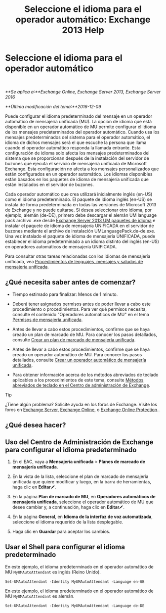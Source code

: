 ﻿---
title: 'Seleccione el idioma para el operador automático: Exchange 2013 Help'
TOCTitle: Seleccione el idioma para el operador automático
ms:assetid: 3a1c1ec0-c726-41fb-a294-59faab205609
ms:mtpsurl: https://technet.microsoft.com/es-es/library/Aa997306(v=EXCHG.150)
ms:contentKeyID: 50556761
ms.date: 05/22/2018
mtps_version: v=EXCHG.150
ms.translationtype: MT
---

# Seleccione el idioma para el operador automático

 

_**Se aplica a:**Exchange Online, Exchange Server 2013, Exchange Server 2016_

_**Última modificación del tema:**2016-12-09_

Puede configurar el idioma predeterminado del mensaje en un operador automático de mensajería unificada (MU). La opción de idioma que está disponible en un operador automático de MU permite configurar el idioma de los mensajes predeterminados del operador automático. Cuando usa los mensajes predeterminados del sistema para el operador automático, el idioma de dichos mensajes será el que escuche la persona que llama cuando el operador automático responda la llamada entrante. Esta configuración de idioma solo afecta los mensajes predeterminados del sistema que se proporcionan después de la instalación del servidor de buzones que ejecuta el servicio de mensajería unificada de Microsoft Exchange. Esta configuración no afecta a los mensajes personalizados que están configurados en un operador automático. Los idiomas disponibles están basados en los paquetes de idioma de mensajería unificada que están instalados en el servidor de buzones.

Cada operador automático que crea utilizará inicialmente inglés (en-US) como el idioma predeterminado. El paquete de idioma inglés (en-US) se instala de forma predeterminada en todas las versiones de Microsoft 2013 de Exchange y no puede quitarse. Si desea seleccionar otro idioma, por ejemplo, alemán (de-DE), primero debe descargar el alemán UM language pack archivo .exe desde [Exchange Server 2013 UM paquetes de idioma](https://go.microsoft.com/fwlink/?linkid=266542) e instalar el paquete de idioma de mensajería UNIFICADA en el servidor de buzones mediante el archivo de instalación UMLanguagePack.de-de.exe. Una vez instalado el paquete de idioma de mensajería UNIFICADA, puede establecer el idioma predeterminado a un idioma distinto del inglés (en-US) en operadores automáticos de mensajería UNIFICADA.

Para consultar otras tareas relacionadas con los idiomas de mensajería unificada, vea [Procedimientos de lenguajes, mensajes y saludos de mensajería unificada](um-languages-prompts-and-greetings-procedures-exchange-2013-help.md).

## ¿Qué necesita saber antes de comenzar?

  - Tiempo estimado para finalizar: Menos de 1 minuto.

  - Deberá tener asignados permisos antes de poder llevar a cabo este procedimiento o procedimientos. Para ver qué permisos necesita, consulte el contenido "Operadores automáticos de MU" en el tema [Permisos de mensajería unificada](unified-messaging-permissions-exchange-2013-help.md).

  - Antes de llevar a cabo estos procedimientos, confirme que se haya creado un plan de marcado de MU. Para conocer los pasos detallados, consulte [Crear un plan de marcado de mensajería unificada](create-a-um-dial-plan-exchange-2013-help.md).

  - Antes de llevar a cabo estos procedimientos, confirme que se haya creado un operador automático de MU. Para conocer los pasos detallados, consulte [Crear un operador automático de mensajería unificada](create-a-um-auto-attendant-exchange-2013-help.md).

  - Para obtener información acerca de los métodos abreviados de teclado aplicables a los procedimientos de este tema, consulte [Métodos abreviados de teclado en el Centro de administración de Exchange](keyboard-shortcuts-in-the-exchange-admin-center-exchange-online-protection-help.md).


> [!TIP]
> ¿Tiene algún problema? Solicite ayuda en los foros de Exchange. Visite los foros en <A href="https://go.microsoft.com/fwlink/p/?linkid=60612">Exchange Server</A>, <A href="https://go.microsoft.com/fwlink/p/?linkid=267542">Exchange Online</A>, o <A href="https://go.microsoft.com/fwlink/p/?linkid=285351">Exchange Online Protection</A>..



## ¿Qué desea hacer?

## Uso del Centro de Administración de Exchange para configurar el idioma predeterminado

1.  En el EAC, vaya a **Mensajería unificada** \> **Planes de marcado de mensajería unificada**.

2.  En la vista de la lista, seleccione el plan de marcado de mensajería unificada que quiere modificar y luego, en la barra de herramientas, haga clic en **Editar**![Icono Editar](images/Bb124582.6f53ccb2-1f13-4c02-bea0-30690e6ea71d(EXCHG.150).gif "Icono Editar").

3.  En la página **Plan de marcado de MU**, en **Operadores automáticos de mensajería unificada**, seleccione el operador automático de MU que desee cambiar y, a continuación, haga clic en **Editar**![Icono Editar](images/Bb124582.6f53ccb2-1f13-4c02-bea0-30690e6ea71d(EXCHG.150).gif "Icono Editar").

4.  En la página **General**, en **Idioma de la interfaz de voz automatizada**, seleccione el idioma requerido de la lista desplegable.

5.  Haga clic en **Guardar** para aceptar los cambios.

## Usar el Shell para configurar el idioma predeterminado

En este ejemplo, el idioma predeterminado en el operador automático de MU `MyUMAutoAttendant` es inglés (Reino Unido).

    Set-UMAutoAttendant -Identity MyUMAutoAttendant -Language en-GB

En este ejemplo, el idioma predeterminado en el operador automático de MU `MyUMAutoAttendant` es alemán.

    Set-UMAutoAttendant -Identity MyUMAutoAttendant -Language de-DE

